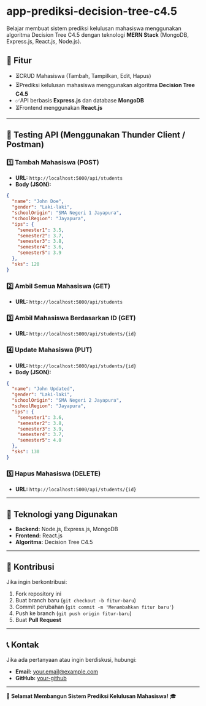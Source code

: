 # app-prediksi-decision-tree-c4.5

Belajar membuat sistem prediksi kelulusan mahasiswa menggunakan algoritma Decision Tree C4.5 dengan teknologi **MERN Stack** (MongoDB, Express.js, React.js, Node.js).

## 🚀 Fitur
- ⏳CRUD Mahasiswa (Tambah, Tampilkan, Edit, Hapus)
- ⏳Prediksi kelulusan mahasiswa menggunakan algoritma **Decision Tree C4.5**
- ✅API berbasis **Express.js** dan database **MongoDB**
- ⏳Frontend menggunakan **React.js**

---

## 🧪 Testing API (Menggunakan Thunder Client / Postman)

### **1️⃣ Tambah Mahasiswa (POST)**
- **URL:** `http://localhost:5000/api/students`
- **Body (JSON):**
```json
{
  "name": "John Doe",
  "gender": "Laki-laki",
  "schoolOrigin": "SMA Negeri 1 Jayapura",
  "schoolRegion": "Jayapura",
  "ips": {
    "semester1": 3.5,
    "semester2": 3.7,
    "semester3": 3.8,
    "semester4": 3.6,
    "semester5": 3.9
  },
  "sks": 120
}
```

### **2️⃣ Ambil Semua Mahasiswa (GET)**
- **URL:** `http://localhost:5000/api/students`

### **3️⃣ Ambil Mahasiswa Berdasarkan ID (GET)**
- **URL:** `http://localhost:5000/api/students/{id}`

### **4️⃣ Update Mahasiswa (PUT)**
- **URL:** `http://localhost:5000/api/students/{id}`
- **Body (JSON):**
```json
{
  "name": "John Updated",
  "gender": "Laki-laki",
  "schoolOrigin": "SMA Negeri 2 Jayapura",
  "schoolRegion": "Jayapura",
  "ips": {
    "semester1": 3.6,
    "semester2": 3.8,
    "semester3": 3.9,
    "semester4": 3.7,
    "semester5": 4.0
  },
  "sks": 130
}
```

### **5️⃣ Hapus Mahasiswa (DELETE)**
- **URL:** `http://localhost:5000/api/students/{id}`

---

## 📌 Teknologi yang Digunakan
- **Backend:** Node.js, Express.js, MongoDB
- **Frontend:** React.js
- **Algoritma:** Decision Tree C4.5

---

## 🤝 Kontribusi
Jika ingin berkontribusi:
1. Fork repository ini
2. Buat branch baru (`git checkout -b fitur-baru`)
3. Commit perubahan (`git commit -m 'Menambahkan fitur baru'`)
4. Push ke branch (`git push origin fitur-baru`)
5. Buat **Pull Request**

---

## 📞 Kontak
Jika ada pertanyaan atau ingin berdiskusi, hubungi:
- **Email:** your.email@example.com
- **GitHub:** [your-github](https://github.com/username)

---

**🚀 Selamat Membangun Sistem Prediksi Kelulusan Mahasiswa!** 🎓

